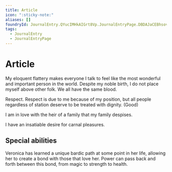 ```yaml
---
title: Article
icon: ":sticky-note:"
aliases: []
foundryId: JournalEntry.QYucIMHkAIGrt8Vp.JournalEntryPage.DBDAJaCEBhsovaXG
tags:
  - JournalEntry
  - JournalEntryPage
---
```



# Article
My eloquent flattery makes everyone I talk to feel like the most wonderful and important person in the world. Despite my noble birth, I do not place myself above other folk. We all have the same blood.

Respect. Respect is due to me because of my position, but all people regardless of station deserve to be treated with dignity. (Good)

I am in love with the heir of a family that my family despises.

I have an insatiable desire for carnal pleasures.

## Special abilities

Veronica has learned a unique bardic path at some point in her life, allowing her to create a bond with those that love her. Power can pass back and forth between this bond, from magic to strength to health.